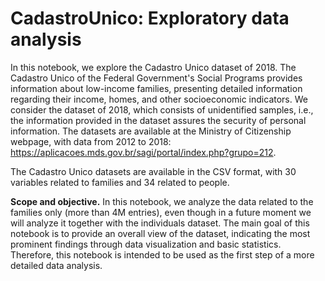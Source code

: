 # CadastroUnico: Exploratory data analysis
In this notebook, we explore the Cadastro Unico dataset of 2018. The Cadastro Unico of the Federal Government's Social Programs provides information about low-income families, presenting detailed information regarding their income, homes, and other socioeconomic indicators. We consider the dataset of 2018, which consists of unidentified samples, i.e., the information provided in the dataset assures the security of personal information. The datasets are available at the Ministry of Citizenship webpage, with data from 2012 to 2018:
https://aplicacoes.mds.gov.br/sagi/portal/index.php?grupo=212.

The Cadastro Unico datasets are available in the CSV format, with 30 variables related to families and 34 related to people.

**Scope and objective.** In this notebook, we analyze the data related to the families only (more than 4M entries), even though in a future moment we will analyze it together with the individuals dataset. The main goal of this notebook is to provide an overall view of the dataset, indicating the most prominent findings through data visualization and basic statistics. Therefore, this notebook is intended to be used as the first step of a more detailed data analysis.
